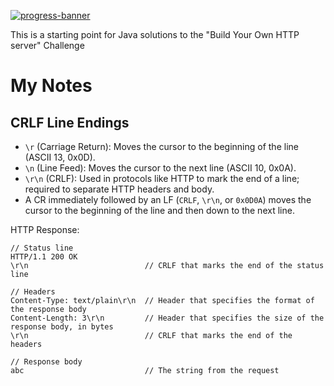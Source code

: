 [![progress-banner](https://backend.codecrafters.io/progress/http-server/d8f671c0-83b7-4d54-87df-a655c2bd827c)](https://app.codecrafters.io/users/codecrafters-bot?r=2qF)

This is a starting point for Java solutions to the "Build Your Own HTTP server" Challenge



# My Notes

## CRLF Line Endings

- `\r` (Carriage Return): Moves the cursor to the beginning of the line (ASCII 13, 0x0D).
- `\n` (Line Feed): Moves the cursor to the next line (ASCII 10, 0x0A).
- `\r\n` (CRLF): Used in protocols like HTTP to mark the end of a line; required to separate HTTP headers and body.
- A CR immediately followed by an LF (`CRLF`, `\r\n`, or `0x0D0A`) moves the cursor to the beginning of the line and then down to the next line.

HTTP Response: 
``` 
// Status line
HTTP/1.1 200 OK
\r\n                          // CRLF that marks the end of the status line

// Headers
Content-Type: text/plain\r\n  // Header that specifies the format of the response body
Content-Length: 3\r\n         // Header that specifies the size of the response body, in bytes
\r\n                          // CRLF that marks the end of the headers

// Response body
abc                           // The string from the request
```